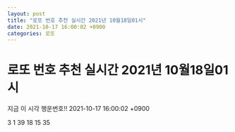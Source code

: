```yaml
---
layout: post
title: "로또 번호 추천 실시간 2021년 10월18일01시"
date: 2021-10-17 16:00:02 +0900
categories: 로또
---
```


# 로또 번호 추천 실시간 2021년 10월18일01시

지금 이 시각 행운번호!! 2021-10-17 16:00:02 +0900

 3  1  39  18  15  35 

